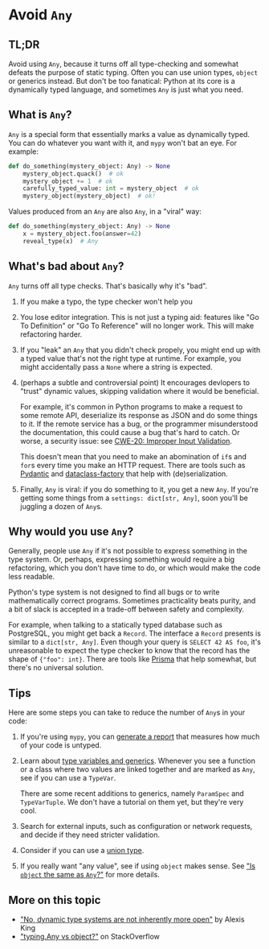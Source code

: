 # Avoid `Any`

## TL;DR

Avoid using `Any`, because it turns off all type-checking and somewhat defeats the purpose of static typing.
Often you can use union types, `object` or generics instead. But don't be too fanatical: Python at its core is a dynamically
typed language, and sometimes `Any` is just what you need.

## What is `Any`?

`Any` is a special form that essentially marks a value as dynamically typed. You can do whatever you want with it, and
`mypy` won't bat an eye. For example:

```py
def do_something(mystery_object: Any) -> None
    mystery_object.quack()  # ok
    mystery_object += 1  # ok
    carefully_typed_value: int = mystery_object  # ok
    mystery_object(mystery_object)  # ok!
```

Values produced from an `Any` are also `Any`, in a "viral" way:

```py
def do_something(mystery_object: Any) -> None
    x = mystery_object.foo(answer=42)
    reveal_type(x)  # Any
```

## What's bad about `Any`?

`Any` turns off all type checks. That's basically why it's "bad".

1. If you make a typo, the type checker won't help you

2. You lose editor integration. This is not just a typing aid: features like "Go To Definition"
    or "Go To Reference" will no longer work. This will make refactoring harder.

3. If you "leak" an `Any` that you didn't check propely, you might end up with a typed value that's not the right type at runtime.
    For example, you might accidentally pass a `None` where a string is expected.

4. (perhaps a subtle and controversial point) It encourages devlopers to "trust" dynamic values, skipping validation where
    it would be beneficial.

    For example, it's common in Python programs to make a request to some remote API, deserialize its
    response as JSON and do some things to it. If the remote service has a bug, or the programmer misunderstood the
    documentation, this could cause a bug that's hard to catch. Or worse, a security issue: see
    [CWE-20: Improper Input Validation](https://cwe.mitre.org/data/definitions/20.html).

    This doesn't mean that you need to make an abomination of `if`s and `for`s every time you make an HTTP request.
    There are tools such as [Pydantic](https://pypi.org/project/pydantic/) and
    [dataclass-factory](https://pypi.org/project/dataclass-factory/) that help with (de)serialization.

5. Finally, `Any` is viral: if you do something to it, you get a new `Any`. If you're getting some things from a
    `settings: dict[str, Any]`, soon you'll be juggling a dozen of `Any`s.

## Why would you use `Any`?

Generally, people use `Any` if it's not possible to express something in the type system. Or, perhaps, expressing
something would require a big refactoring, which you don't have time to do, or which would make the code less readable.

Python's type system is not designed to find all bugs or to write mathematically correct programs.
Sometimes practicality beats purity, and a bit of slack is accepted in a trade-off between
safety and complexity.

For example, when talking to a statically typed database such as PostgreSQL, you might get back a `Record`. The interface
a `Record` presents is similar to a `dict[str, Any]`. Even though your query is `SELECT 42 AS foo`, it's unreasonable to expect
the type checker to know that the record has the shape of `{"foo": int}`. There are tools like
[Prisma](https://prisma-client-py.readthedocs.io/en/stable/) that help somewhat, but there's no universal solution.


## Tips

Here are some steps you can take to reduce the number of `Any`s in your code:

1. If you're using `mypy`, you can [generate a report](https://mypy.readthedocs.io/en/stable/command_line.html#report-generation)
    that measures how much of your code is untyped.

2. Learn about [type variables and generics](../../tutorials/generics). Whenever you see a function or a class where two values
    are linked together and are marked as `Any`, see if you can use a `TypeVar`.

    There are some recent additions to generics, namely `ParamSpec` and `TypeVarTuple`. We don't have a tutorial on them yet,
    but they're very cool.

3. Search for external inputs, such as configuration or network requests, and decide if they need stricter validation.

4. Consider if you can use a [union type](https://docs.python.org/3.10/library/typing.html#typing.Union).

5. If you really want "any value", see if using `object` makes sense. See ["Is `object` the same as `Any`?"](../../faq/object-vs-any) for more details.


## More on this topic

- ["No, dynamic type systems are not inherently more open"](https://lexi-lambda.github.io/blog/2020/01/19/no-dynamic-type-systems-are-not-inherently-more-open/) by Alexis King
- ["typing.Any vs object?"](https://stackoverflow.com/q/39817081/10295729) on StackOverflow


[^1]: Numpy arrays are an exception with `bool()`, but let's just pretend they don't exist.

